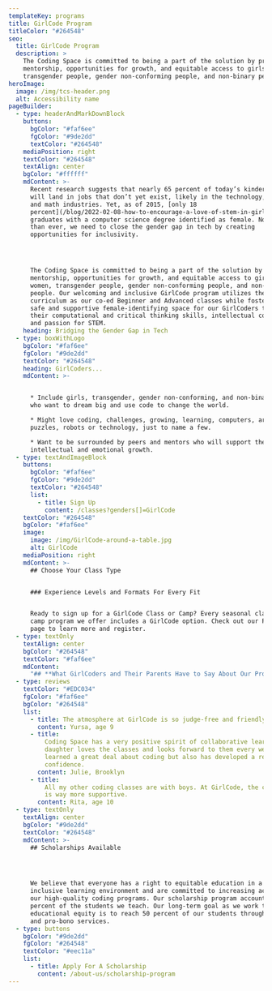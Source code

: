 ```yaml
---
templateKey: programs
title: GirlCode Program
titleColor: "#264548"
seo:
  title: GirlCode Program
  description: >
    The Coding Space is committed to being a part of the solution by providing
    mentorship, opportunities for growth, and equitable access to girls, women,
    transgender people, gender non-conforming people, and non-binary people.
heroImage:
  image: /img/tcs-header.png
  alt: Accessibility name
pageBuilder:
  - type: headerAndMarkDownBlock
    buttons:
      bgColor: "#faf6ee"
      fgColor: "#9de2dd"
      textColor: "#264548"
    mediaPosition: right
    textColor: "#264548"
    textAlign: center
    bgColor: "#ffffff"
    mdContent: >-
      Recent research suggests that nearly 65 percent of today’s kindergartners
      will land in jobs that don’t yet exist, likely in the technology, science,
      and math industries. Yet, as of 2015, [only 18
      percent](/blog/2022-02-08-how-to-encourage-a-love-of-stem-in-girls/) of
      graduates with a computer science degree identified as female. Now more
      than ever, we need to close the gender gap in tech by creating
      opportunities for inclusivity.




      The Coding Space is committed to being a part of the solution by providing
      mentorship, opportunities for growth, and equitable access to girls,
      women, transgender people, gender non-conforming people, and non-binary
      people. Our welcoming and inclusive GirlCode program utilizes the same
      curriculum as our co-ed Beginner and Advanced classes while fostering a
      safe and supportive female-identifying space for our GirlCoders to develop
      their computational and critical thinking skills, intellectual confidence,
      and passion for STEM.
    heading: Bridging the Gender Gap in Tech
  - type: boxWithLogo
    bgColor: "#faf6ee"
    fgColor: "#9de2dd"
    textColor: "#264548"
    heading: GirlCoders...
    mdContent: >-


      * Include girls, transgender, gender non-conforming, and non-binary kids
      who want to dream big and use code to change the world.

      * Might love coding, challenges, growing, learning, computers, art,
      puzzles, robots or technology, just to name a few.

      * Want to be surrounded by peers and mentors who will support their
      intellectual and emotional growth. ​
  - type: textAndImageBlock
    buttons:
      bgColor: "#faf6ee"
      fgColor: "#9de2dd"
      textColor: "#264548"
      list:
        - title: Sign Up
          content: /classes?genders[]=GirlCode
    textColor: "#264548"
    bgColor: "#faf6ee"
    image:
      image: /img/GirlCode-around-a-table.jpg
      alt: GirlCode
    mediaPosition: right
    mdContent: >-
      ## Choose Your Class Type


      ### Experience Levels and Formats For Every Fit


      Ready to sign up for a GirlCode Class or Camp? Every seasonal class and
      camp program we offer includes a GirlCode option. Check out our Programs
      page to learn more and register.
  - type: textOnly
    textAlign: center
    bgColor: "#264548"
    textColor: "#faf6ee"
    mdContent:
      "## **What GirlCoders and Their Parents Have to Say About Our Program**"
  - type: reviews
    textColor: "#EDC034"
    fgColor: "#faf6ee"
    bgColor: "#264548"
    list:
      - title: The atmosphere at GirlCode is so judge-free and friendly!
        content: Yursa, age 9
      - title:
          Coding Space has a very positive spirit of collaborative learning. My
          daughter loves the classes and looks forward to them every week. She's
          learned a great deal about coding but also has developed a real
          confidence.
        content: Julie, Brooklyn
      - title:
          All my other coding classes are with boys. At GirlCode, the community
          is way more supportive.
        content: Rita, age 10
  - type: textOnly
    textAlign: center
    bgColor: "#9de2dd"
    textColor: "#264548"
    mdContent: >-
      ## Scholarships Available




      We believe that everyone has a right to equitable education in a safe and
      inclusive learning environment and are committed to increasing access to
      our high-quality coding programs. Our scholarship program accounts for 25
      percent of the students we teach. Our long-term goal as we work towards
      educational equity is to reach 50 percent of our students through at-cost
      and pro-bono services.
  - type: buttons
    bgColor: "#9de2dd"
    fgColor: "#264548"
    textColor: "#eec11a"
    list:
      - title: Apply For A Scholarship
        content: /about-us/scholarship-program
---
```

